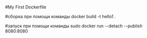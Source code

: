 #My First Dockerfile


#сборка при помощи команды
docker build -t hello1 .


#запуск при помощи команды
sudo docker run --detach --publish 8080:8080
